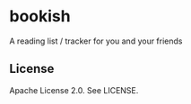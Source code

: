 # bookish

A reading list / tracker for you and your friends

## License

Apache License 2.0. See LICENSE.
